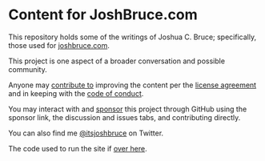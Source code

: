 # Content for JoshBruce.com

This repository holds some of the writings of Joshua C. Bruce; specifically, those used for [joshbruce.com](https://joshbruce.com).

This project is one aspect of a broader conversation and possible community. 

Anyone may [contribute to](https://github.com/joshbruce/content-joshbruce.com/blob/main/.github/CONTRIBUTING.md) improving the content per the [license agreement](https://github.com/joshbruce/content-joshbruce.com/blob/main/.github/LICENSE) and in keeping with the [code of conduct](https://github.com/joshbruce/content-joshbruce.com/blob/main/.github/CODE_OF_CONDUCT.md).

You may interact with and [sponsor](https://github.com/sponsors/joshbruce) this project through GitHub using the sponsor link, the discussion and issues tabs, and contributing directly.

You can also find me [@itsjoshbruce](https://twitter.com/ItsJoshBruce) on Twitter.

The code used to run the site if [over here](https://github.com/8fold/site-joshbruce.com).